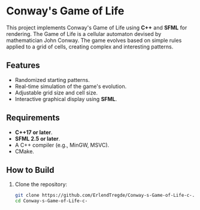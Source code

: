 # Conway's Game of Life

This project implements Conway's Game of Life using **C++** and **SFML** for rendering. The Game of Life is a cellular automaton devised by mathematician John Conway. The game evolves based on simple rules applied to a grid of cells, creating complex and interesting patterns.

## Features
- Randomized starting patterns.
- Real-time simulation of the game's evolution.
- Adjustable grid size and cell size.
- Interactive graphical display using **SFML**.

## Requirements
- **C++17 or later**.
- **SFML 2.5 or later**.
- A C++ compiler (e.g., MinGW, MSVC).
- CMake.

## How to Build
1. Clone the repository:
   ```bash
   git clone https://github.com/ErlendTregde/Conway-s-Game-of-Life-c-.git
   cd Conway-s-Game-of-Life-c-
